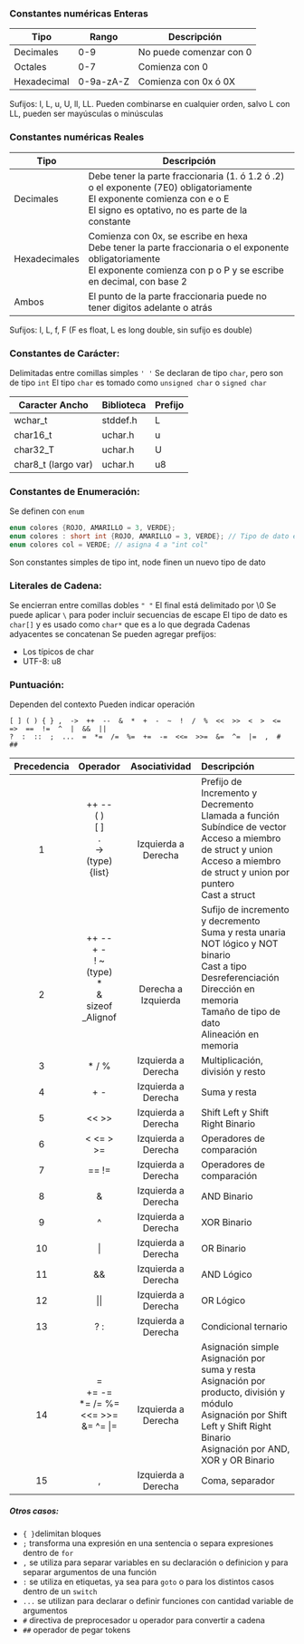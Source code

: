 ### Constantes numéricas Enteras

| Tipo        | Rango     | Descripción             |
| ----------- | --------- | ----------------------- |
| Decimales   | 0-9       | No puede comenzar con 0 |
| Octales     | 0-7       | Comienza con 0          |
| Hexadecimal | 0-9a-zA-Z | Comienza con 0x ó 0X    |
Sufijos: l, L, u, U, ll, LL. Pueden combinarse en cualquier orden, salvo L con LL, pueden ser mayúsculas o minúsculas

### Constantes numéricas Reales

| Tipo          | Descripción                                                                                                                                                                    |
| ------------- | ------------------------------------------------------------------------------------------------------------------------------------------------------------------------------ |
| Decimales     | Debe tener la parte fraccionaria (1. ó 1.2 ó .2) o el exponente (7E0) obligatoriamente<br>El exponente comienza con e o E<br>El signo es optativo, no es parte de la constante |
| Hexadecimales | Comienza con 0x, se escribe en hexa<br>Debe tener la parte fraccionaria o el exponente obligatoriamente<br>El exponente comienza con p o P y se escribe en decimal, con base 2 |
| Ambos         | El punto de la parte fraccionaria puede no tener digitos adelante o atrás                                                                                                      |
Sufijos: l, L, f, F (F es float, L es long double, sin sufijo es double)

### Constantes de Carácter:
Delimitadas entre comillas simples `' '`
Se declaran de tipo `char`, pero son de tipo `int`
El tipo `char` es tomado como `unsigned char` o `signed char` 

| Caracter Ancho      | Biblioteca | Prefijo |
| ------------------- | ---------- | ------- |
| wchar_t             | stddef.h   | L       |
| char16_t            | uchar.h    | u       |
| char32_T            | uchar.h    | U       |
| char8_t (largo var) | uchar.h    | u8      |

### Constantes de Enumeración:
Se definen con `enum`
```c
enum colores {ROJO, AMARILLO = 3, VERDE};
enum colores : short int {ROJO, AMARILLO = 3, VERDE}; // Tipo de dato explicito en C23
enum colores col = VERDE; // asigna 4 a "int col"
```
Son constantes simples de tipo int, node finen un nuevo tipo de dato

### Literales de Cadena:
Se encierran entre comillas dobles `" "`
El final está delimitado por  \\0
Se puede aplicar `\` para poder incluir secuencias de escape
El tipo de dato es `char[]` y es usado como `char*` que es a lo que degrada
Cadenas adyacentes se concatenan
Se pueden agregar prefijos:
- Los típicos de char
- UTF-8: u8

### Puntuación:
Dependen del contexto
Pueden indicar operación
```  
[ ] ( ) { } ,  ->  ++  --  &  *  +  -  ~  !  /  %  <<  >>  <  >  <=  =>  ==  !=  ^  |  &&  ||
?  :  ::  ;  ...  =  *=  /=  %=  +=  -=  <<=  >>=  &=  ^=  |=  ,  #  ##
```

|  Precedencia  |                              Operador                              |          Asociatividad          | Descripción                                                                                                                                                                                         |
| :-----------: | :----------------------------------------------------------------: | :-----------------------------: | :-------------------------------------------------------------------------------------------------------------------------------------------------------------------------------------------------- |
|   <br><br>1   |          ++  --<br>( )<br>\[ ]<br>.<br>-><br>(type){list}          |   <br><br>Izquierda a Derecha   | Prefijo de Incremento y Decremento<br>Llamada a función<br>Subíndice de vector<br>Acceso a miembro de struct y union<br>Acceso a miembro de struct y union por puntero<br>Cast a struct             |
| <br><br><br>2 | ++  --<br>+  -<br>!  ~<br>(type)<br>\*<br>&<br>sizeof<br>\_Alignof | <br><br><br>Derecha a Izquierda | Sufijo de incremento y decremento<br>Suma y resta unaria<br>NOT lógico y NOT binario<br>Cast a tipo<br>Desreferenciación<br>Dirección en memoria<br>Tamaño de tipo de dato<br>Alineación en memoria |
|       3       |                              *  /  %                               |       Izquierda a Derecha       | Multiplicación, división y resto                                                                                                                                                                    |
|       4       |                                +  -                                |       Izquierda a Derecha       | Suma y resta                                                                                                                                                                                        |
|       5       |                               <<  >>                               |       Izquierda a Derecha       | Shift Left y Shift Right Binario                                                                                                                                                                    |
|       6       |                            <  <=  >  >=                            |       Izquierda a Derecha       | Operadores de comparación                                                                                                                                                                           |
|       7       |                               ==  !=                               |       Izquierda a Derecha       | Operadores de comparación                                                                                                                                                                           |
|       8       |                                 &                                  |       Izquierda a Derecha       | AND Binario                                                                                                                                                                                         |
|       9       |                                 ^                                  |       Izquierda a Derecha       | XOR Binario                                                                                                                                                                                         |
|      10       |                                 \|                                 |       Izquierda a Derecha       | OR Binario                                                                                                                                                                                          |
|      11       |                                 &&                                 |       Izquierda a Derecha       | AND Lógico                                                                                                                                                                                          |
|      12       |                                \|\|                                |       Izquierda a Derecha       | OR Lógico                                                                                                                                                                                           |
|      13       |                                ?  :                                |       Izquierda a Derecha       | Condicional ternario                                                                                                                                                                                |
|  <br><br>14   |        =<br>+=  -=<br>*=  /=  %=<br><<=  >>=<br>&= ^=  \|=         |   <br><br>Izquierda a Derecha   | Asignación simple<br>Asignación por suma y resta<br>Asignación por producto, división y módulo<br>Asignación por Shift Left y Shift Right Binario<br>Asignación por AND, XOR y OR Binario           |
|      15       |                                 ,                                  |       Izquierda a Derecha       | Coma, separador                                                                                                                                                                                     |
##### Otros casos:
- `{ }`delimitan bloques
- `;` transforma una expresión en una sentencia o separa expresiones dentro de `for`
- `,` se utiliza para separar variables en su declaración o definicion y para separar argumentos de una función
- `:` se utiliza en etiquetas, ya sea para `goto` o para los distintos casos dentro de un `switch`
- `...` se utilizan para declarar o definir funciones con cantidad variable de argumentos
- `#` directiva de preprocesador u operador para convertir a cadena
- `##` operador de pegar tokens

